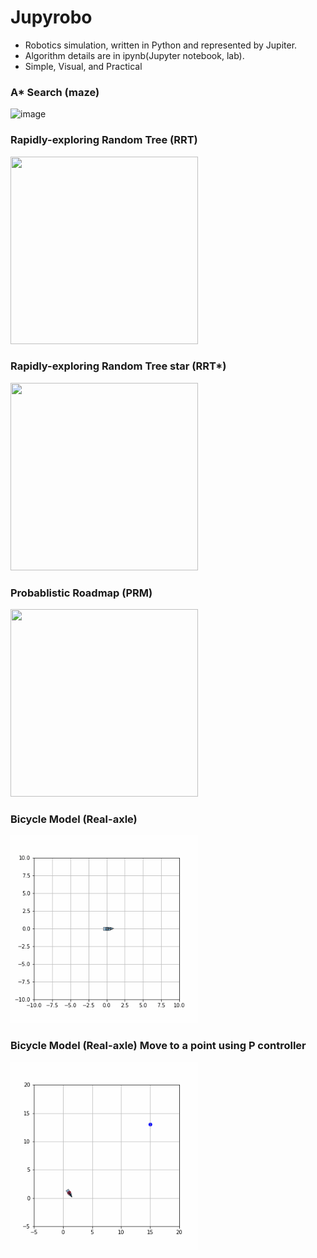 # Jupyrobo
* Robotics simulation, written in Python and represented by Jupiter.
* Algorithm details are in ipynb(Jupyter notebook, lab).
* Simple, Visual, and Practical

### A* Search (maze)
![image](https://github.com/applesquiz/jupyrobo/blob/master/A*/out.gif)
### Rapidly-exploring Random Tree (RRT)
<img src="https://github.com/applesquiz/jupyrobo/blob/master/RRT/out.gif" width="300" height="300"/>

### Rapidly-exploring Random Tree star (RRT*)
<img src="https://github.com/applesquiz/jupyrobo/blob/master/RRT/out_rrtstar.gif" width="300" height="300"/>

### Probablistic Roadmap (PRM)
<img src="https://github.com/applesquiz/jupyrobo/blob/master/PRM/out.gif" width="300" height="300"/>

### Bicycle Model (Real-axle)
<img src="https://github.com/Kanghyun-Kim/jupyrobo/blob/master/BicycleModel/out.gif" width="300" height="300"/>

### Bicycle Model (Real-axle) Move to a point using P controller
<img src="https://github.com/Kanghyun-Kim/jupyrobo/blob/master/BicycleModel/out_move_to_point.gif" width="300" height="300"/>
